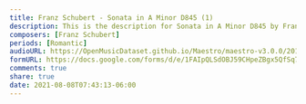 ```yaml
---
title: Franz Schubert - Sonata in A Minor D845 (1)
description: This is the description for Sonata in A Minor D845 by Franz Schubert
composers: [Franz Schubert]
periods: [Romantic]
audioURL: https://OpenMusicDataset.github.io/Maestro/maestro-v3.0.0/2018/MIDI-Unprocessed_Schubert1-3_MID--AUDIO_02_R2_2018_wav.midi
formURL: https://docs.google.com/forms/d/e/1FAIpQLSdOBJ59CHpeZBgx5QfSq7m4cWj0RC6RLoW7JxbbGz3Gv5lwgw/viewform
comments: true
share: true
date: 2021-08-08T07:43:13-06:00
---
```

